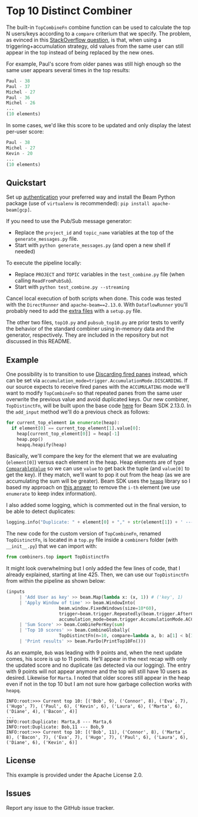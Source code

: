 # Top 10 Distinct Combiner

The built-in `TopCombineFn` combine function can be used to calculate the top N users/keys according to a `compare` criterium that we specify. The problem, as evinced in this [StackOverflow question](https://stackoverflow.com/questions/56616576/apache-beam-python-how-to-get-the-top-10-elements-of-a-pcollection-with-accu/), is that, when using a triggering+accumulation strategy, old values from the same user can still appear in the top instead of being replaced by the new ones.

For example, Paul's score from older panes was still high enough so the same user appears several times in the top results:

```python
Paul - 38
Paul - 37
Michel - 27
Paul - 36
Michel - 26
...
(10 elements)
```

In some cases, we'd like this score to be updated and only display the latest per-user score:

```python
Paul - 38
Michel - 27
Kevin - 20
...
(10 elements)
```

## Quickstart

Set up [authentication](https://cloud.google.com/docs/authentication/) your preferred way and install the Beam Python package (use of `virtualenv` is recommended): `pip install apache-beam[gcp]`.

If you need to use the Pub/Sub message generator:
* Replace the `project_id` and `topic_name` variables at the top of the `generate_messages.py` file.
* Start with `python generate_messages.py` (and open a new shell if needed)

To execute the pipeline locally:
* Replace `PROJECT` and `TOPIC` variables in the `test_combine.py` file (when calling `ReadFromPubSub`).
* Start with `python test_combine.py --streaming`

Cancel local execution of both scripts when done. This code was tested with the `DirectRunner` and `apache-beam==2.13.0`. With `DataflowRunner` you'll probably need to add the [extra files](https://beam.apache.org/documentation/sdks/python-pipeline-dependencies/#multiple-file-dependencies) with a `setup.py` file.

The other two files, `top10.py` and `pubsub_top10.py` are prior tests to verify the behavior of the standard combiner using in-memory data and the generator, respectively. They are included in the repository but not discussed in this README.

## Example

One possibility is to transition to use [Discarding fired panes](https://beam.apache.org/documentation/programming-guide/#setting-a-trigger) instead, which can be set via `accumulation_mode=trigger.AccumulationMode.DISCARDING`. If our source expects to receive fired panes with the `ACCUMULATING` mode we'll want to modify `TopCombineFn` so that repeated panes from the same user overwrite the previous value and avoid duplicated keys. Our new combiner, `TopDistinctFn`, will be built upon the base code [here](https://github.com/apache/beam/blob/v2.13.0/sdks/python/apache_beam/transforms/combiners.py) for Beam SDK 2.13.0. In the `add_input` method we'll do a previous check as follows:

```python
for current_top_element in enumerate(heap):
  if element[0] == current_top_element[1].value[0]:
    heap[current_top_element[0]] = heap[-1]
    heap.pop()
    heapq.heapify(heap)
```

Basically, we'll compare the key for the element that we are evaluating (`element[0]`) versus each element in the heap. Heap elements are of type [`ComparableValue`](https://github.com/apache/beam/blob/v2.13.0/sdks/python/apache_beam/transforms/cy_combiners.py#L377) so we can use `value` to get back the tuple (and `value[0]` to get the key). If they match, we'll want to pop it out from the heap (as we are accumulating the sum will be greater). Beam SDK uses the [`heapq`](http://docs.python.org/library/heapq.html) library so I based my approach on [this answer](https://stackoverflow.com/a/10163422/6121516) to remove the `i-th` element (we use `enumerate` to keep index information). 

I also added some logging, which is commented out in the final version, to be able to detect duplicates:

```python
logging.info("Duplicate: " + element[0] + "," + str(element[1]) + ' --- ' + current_top_element[1].value[0] + ',' + str(current_top_element[1].value[1]))
```

The new code for the custom version of `TopCombineFn`, renamed `TopDistinctFn`, is located in a `top.py` file inside a `combiners` folder (with `__init__.py`) that we can import with:

```python
from combiners.top import TopDistinctFn
```

It might look overwhelming but I only added the few lines of code, that I already explained, starting at line 425. Then, we can use our `TopDistinctFn` from within the pipeline as shown below:

```python
(inputs
     | 'Add User as key' >> beam.Map(lambda x: (x, 1)) # ('key', 1)
     | 'Apply Window of time' >> beam.WindowInto(
                    beam.window.FixedWindows(size=10*60),
                    trigger=beam.trigger.Repeatedly(beam.trigger.AfterCount(2)),
                    accumulation_mode=beam.trigger.AccumulationMode.ACCUMULATING)
     | 'Sum Score' >> beam.CombinePerKey(sum)   
     | 'Top 10 scores' >> beam.CombineGlobally(
                    TopDistinctFn(n=10, compare=lambda a, b: a[1] < b[1])).without_defaults()
     | 'Print results' >> beam.ParDo(PrintTop10Fn()))
```

As an example, `Bob` was leading with 9 points and, when the next update comes, his score is up to 11 points. He'll appear in the next recap with only the updated score and no duplicate (as detected via our logging). The entry with 9 points will not appear anymore and the top will still have 10 users as desired. Likewise for `Marta`. I noted that older scores still appear in the heap even if not in the top 10 but I am not sure how garbage collection works with `heapq`.

```
INFO:root:>>> Current top 10: [('Bob', 9), ('Connor', 8), ('Eva', 7), ('Hugo', 7), ('Paul', 6), ('Kevin', 6), ('Laura', 6), ('Marta', 6), ('Diane', 4), ('Bacon', 4)]
...
INFO:root:Duplicate: Marta,8 --- Marta,6
INFO:root:Duplicate: Bob,11 --- Bob,9
INFO:root:>>> Current top 10: [('Bob', 11), ('Connor', 8), ('Marta', 8), ('Bacon', 7), ('Eva', 7), ('Hugo', 7), ('Paul', 6), ('Laura', 6), ('Diane', 6), ('Kevin', 6)]
```

## License

This example is provided under the Apache License 2.0.

## Issues

Report any issue to the GitHub issue tracker.
